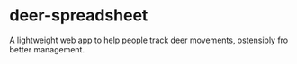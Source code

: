 # deer-spreadsheet
A lightweight web app to help people track deer movements, ostensibly fro better management.
